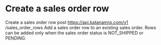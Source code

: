 # Create a sales order row

Create a sales order row post https://api.katanamrp.com/v1 /sales_order_rows Add a sales
order row to an existing sales order. Rows can be added only when the sales order status
is NOT_SHIPPED or PENDING.
